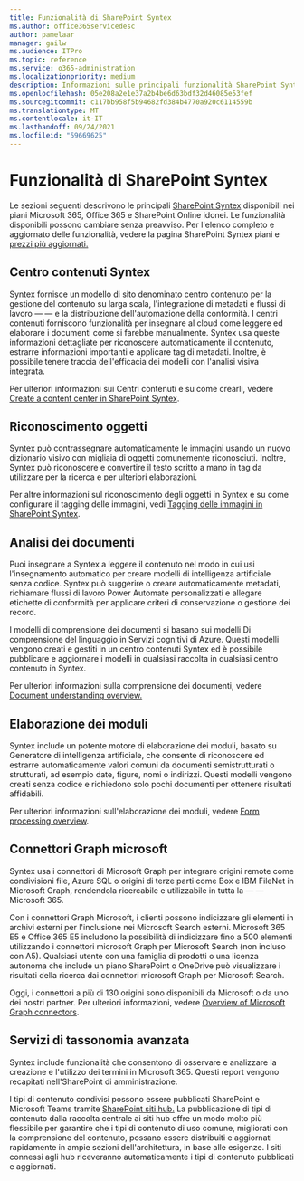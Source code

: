 ```yaml
---
title: Funzionalità di SharePoint Syntex
ms.author: office365servicedesc
author: pamelaar
manager: gailw
ms.audience: ITPro
ms.topic: reference
ms.service: o365-administration
ms.localizationpriority: medium
description: Informazioni sulle principali funzionalità SharePoint Syntex disponibili nei piani Microsoft 365, Office 365 e SharePoint Online idonei.
ms.openlocfilehash: 05e208a2e1e37a2b4be6d63bdf32d46085e53fef
ms.sourcegitcommit: c117bb958f5b94682fd384b4770a920c6114559b
ms.translationtype: MT
ms.contentlocale: it-IT
ms.lasthandoff: 09/24/2021
ms.locfileid: "59669625"
---
```

# <a name="sharepoint-syntex-features"></a>Funzionalità di SharePoint Syntex 

Le sezioni seguenti descrivono le principali [SharePoint Syntex](sharepoint-syntex-service-description.md) disponibili nei piani Microsoft 365, Office 365 e SharePoint Online idonei. Le funzionalità disponibili possono cambiare senza preavviso. Per l'elenco completo e aggiornato delle funzionalità, vedere la pagina SharePoint Syntex piani e [prezzi più aggiornati.](https://www.microsoft.com/microsoft-365/enterprise/sharepoint-syntex)

## <a name="syntex-content-center"></a>Centro contenuti Syntex

Syntex fornisce un modello di sito denominato centro contenuto per la gestione del contenuto su larga scala, l'integrazione di metadati e flussi di lavoro &mdash;  &mdash; e la distribuzione dell'automazione della conformità. I centri contenuti forniscono funzionalità per insegnare al cloud come leggere ed elaborare i documenti come si farebbe manualmente. Syntex usa queste informazioni dettagliate per riconoscere automaticamente il contenuto, estrarre informazioni importanti e applicare tag di metadati. Inoltre, è possibile tenere traccia dell'efficacia dei modelli con l'analisi visiva integrata.

Per ulteriori informazioni sui Centri contenuti e su come crearli, vedere [Create a content center in SharePoint Syntex](/microsoft-365/contentunderstanding/create-a-content-center).

## <a name="object-recognition"></a>Riconoscimento oggetti

Syntex può contrassegnare automaticamente le immagini usando un nuovo dizionario visivo con migliaia di oggetti comunemente riconosciuti. Inoltre, Syntex può riconoscere e convertire il testo scritto a mano in tag da utilizzare per la ricerca e per ulteriori elaborazioni.

Per altre informazioni sul riconoscimento degli oggetti in Syntex e su come configurare il tagging delle immagini, vedi [Tagging delle immagini in SharePoint Syntex](/microsoft-365/contentunderstanding/image-tagging).

## <a name="document-understanding"></a>Analisi dei documenti

Puoi insegnare a Syntex a leggere il contenuto nel modo in cui usi l'insegnamento automatico per creare modelli di intelligenza artificiale senza codice. Syntex può suggerire o creare automaticamente metadati, richiamare flussi di lavoro Power Automate personalizzati e allegare etichette di conformità per applicare criteri di conservazione o gestione dei record.

I modelli di comprensione dei documenti si basano sui modelli Di comprensione del linguaggio in Servizi cognitivi di Azure. Questi modelli vengono creati e gestiti in un centro contenuti Syntex ed è possibile pubblicare e aggiornare i modelli in qualsiasi raccolta in qualsiasi centro contenuto in Syntex.

Per ulteriori informazioni sulla comprensione dei documenti, vedere [Document understanding overview.](/microsoft-365/contentunderstanding/document-understanding-overview)

## <a name="form-processing"></a>Elaborazione dei moduli

Syntex include un potente motore di elaborazione dei moduli, basato su Generatore di intelligenza artificiale, che consente di riconoscere ed estrarre automaticamente valori comuni da documenti semistrutturati o strutturati, ad esempio date, figure, nomi o indirizzi. Questi modelli vengono creati senza codice e richiedono solo pochi documenti per ottenere risultati affidabili.

Per ulteriori informazioni sull'elaborazione dei moduli, vedere [Form processing overview](/microsoft-365/contentunderstanding/form-processing-overview).

## <a name="microsoft-graph-content-connectors"></a>Connettori Graph microsoft

Syntex usa i connettori di Microsoft Graph per integrare origini remote come condivisioni file, Azure SQL o origini di terze parti come Box e IBM FileNet in Microsoft Graph, rendendola ricercabile e utilizzabile in tutta la &mdash; &mdash; Microsoft 365.

Con i connettori Graph Microsoft, i clienti possono indicizzare gli elementi in archivi esterni per l'inclusione nei Microsoft Search esterni. Microsoft 365 E5 e Office 365 E5 includono la possibilità di indicizzare fino a 500 elementi utilizzando i connettori microsoft Graph per Microsoft Search (non incluso con A5). Qualsiasi utente con una famiglia di prodotti o una licenza autonoma che include un piano SharePoint o OneDrive può visualizzare i risultati della ricerca dai connettori microsoft Graph per Microsoft Search.

Oggi, i connettori a più di 130 origini sono disponibili da Microsoft o da uno dei nostri partner. Per ulteriori informazioni, vedere [Overview of Microsoft Graph connectors](/MicrosoftSearch/connectors-overview).

## <a name="advanced-taxonomy-services"></a>Servizi di tassonomia avanzata

Syntex include funzionalità che consentono di osservare e analizzare la creazione e l'utilizzo dei termini in Microsoft 365. Questi report vengono recapitati nell'SharePoint di amministrazione.

I tipi di contenuto condivisi possono essere pubblicati SharePoint e Microsoft Teams tramite [SharePoint siti hub.](/sharepoint/dev/features/hub-site/hub-site-overview) La pubblicazione di tipi di contenuto dalla raccolta centrale ai siti hub offre un modo molto più flessibile per garantire che i tipi di contenuto di uso comune, migliorati con la comprensione del contenuto, possano essere distribuiti e aggiornati rapidamente in ampie sezioni dell'architettura, in base alle esigenze. I siti connessi agli hub riceveranno automaticamente i tipi di contenuto pubblicati e aggiornati.